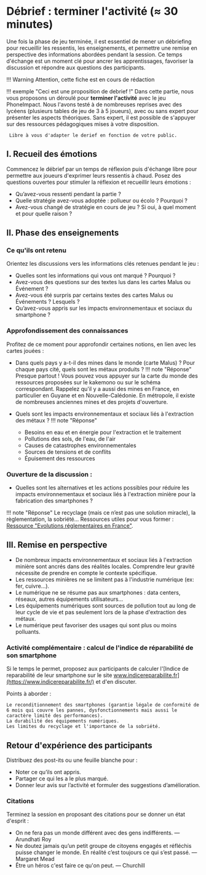 # Débrief : terminer l'activité (≈ 30 minutes)
Une fois la phase de jeu terminée, il est essentiel de mener un débriefing pour recueillir les ressentis, les enseignements, et permettre une remise en perspective des informations abordées pendant la session. Ce temps d'échange est un moment clé pour ancrer les apprentissages, favoriser la discussion et répondre aux questions des participants.

!!! Warning
    Attention, cette fiche est en cours de rédaction

!!! exemple "Ceci est une proposition de debrief !"
      Dans cette partie, nous vous proposons un déroulé pour **terminer l'activité** avec le jeu PhoneImpact.
      Nous l'avons testé à de nombreuses reprises avec des lycéens (plusieurs tables de jeu de 3 à 5 joueurs), avec ou sans expert pour présenter les aspects théoriques. Sans expert, il est possible de s'appuyer sur des ressources pédagogiques mises à votre disposition.

     Libre à vous d'adapter le derief en fonction de votre public.

## I. Recueil des émotions

Commencez le débrief par un temps de réflexion puis d'échange libre pour permettre aux joueurs d'exprimer leurs ressentis à chaud. Posez des questions ouvertes pour stimuler la réflexion et recueillir leurs émotions :

- Qu’avez-vous ressenti pendant la partie ?
- Quelle stratégie avez-vous adoptée : pollueur ou écolo ? Pourquoi ?
- Avez-vous changé de stratégie en cours de jeu ? Si oui, à quel moment et pour quelle raison ?

## II. Phase des enseignements
### Ce qu'ils ont retenu
Orientez les discussions vers les informations clés retenues pendant le jeu :

- Quelles sont les informations qui vous ont marqué ? Pourquoi ?
- Avez-vous des questions sur des textes lus dans les cartes Malus ou Événement ?
- Avez-vous été surpris par certains textes des cartes Malus ou Événements ? Lesquels ?
- Qu’avez-vous appris sur les impacts environnementaux et sociaux du smartphone ?

### Approfondissement des connaissances
Profitez de ce moment pour approfondir certaines notions, en lien avec les cartes jouées :
 
- Dans quels pays y a-t-il des mines dans le monde (carte Malus) ? Pour chaque pays cité, quels sont les métaux produits ?
!!! note "Réponse"
    Presque partout ! Vous pouvez vous appuyer sur la carte du monde des ressources proposées sur le kakemono ou sur le schéma correspondant. Rappelez qu'il y a aussi des mines en France, en particulier en Guyane et en Nouvelle-Calédonie. En métropole, il existe de nombreuses anciennes mines et des projets d'ouverture.

- Quels sont les impacts environnementaux et sociaux liés à l'extraction des métaux ?
!!! note "Réponse"
    - Besoins en eau et en énergie pour l'extraction et le traitement
    - Pollutions des sols, de l'eau, de l'air
    - Causes de catastrophes environnementales 
    - Sources de tensions et de conflits
    - Épuisement des ressources

### Ouverture de la discussion :
- Quelles sont les alternatives et les actions possibles pour réduire les impacts environnementaux et sociaux liés à l'extraction minière pour la fabrication des smartphones ?

!!! note "Réponse"
    Le recyclage (mais ce n’est pas une solution miracle), la règlementation, la sobriété...
    Ressources utiles pour vous former : [Ressource "Evolutions réglementaires en France"](../Ressources/Evolutions_reglementaires.md).

## III. Remise en perspective
- De nombreux impacts environnementaux et sociaux liés à l'extraction minière sont ancrés dans des réalités locales. Comprendre leur gravité nécessite de prendre en compte le contexte spécifique.
- Les ressources minières ne se limitent pas à l'industrie numérique (ex: fer, cuivre...).
- Le numérique ne se résume pas aux smartphones : data centers, réseaux, autres équipements utilisateurs...
- Les équipements numériques sont sources de pollution tout au long de leur cycle de vie et pas seulement lors de la phase d'extraction des métaux.
- Le numérique peut favoriser des usages qui sont plus ou moins polluants.

### Activité complémentaire : calcul de l'indice de réparabilité de son smartphone
Si le temps le permet, proposez aux participants de calculer l'[Indice de reparabilité de leur smartphone sur le site www.indicereparabilite.fr](https://www.indicereparabilite.fr/) et d'en discuter.

Points à aborder :

    Le reconditionnement des smartphones (garantie légale de conformité de 6 mois qui couvre les pannes, dysfonctionnements mais aussi le caractère limité des performances).
    La durabilité des équipements numériques.
    Les limites du recyclage et l'importance de la sobriété.

## Retour d'expérience des participants

Distribuez des post-its ou une feuille blanche pour :  
- Noter ce qu’ils ont appris.  
- Partager ce qui les a le plus marqué.  
- Donner leur avis sur l’activité et formuler des suggestions d’amélioration.  

### Citations
Terminez la session en proposant des citations pour se donner un état d'esprit :  
- On ne fera pas un monde différent avec des gens indifférents. — Arundhati Roy  
- Ne doutez jamais qu’un petit groupe de citoyens engagés et réfléchis puisse changer le monde. En réalité c’est toujours ce qui s’est passé. — Margaret Mead  
- Être un héros c'est faire ce qu'on peut. — Churchill  